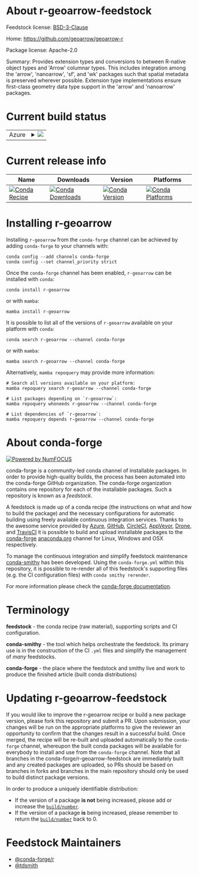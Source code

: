 About r-geoarrow-feedstock
==========================

Feedstock license: [BSD-3-Clause](https://github.com/conda-forge/r-geoarrow-feedstock/blob/main/LICENSE.txt)

Home: https://github.com/geoarrow/geoarrow-r

Package license: Apache-2.0

Summary: Provides extension types and conversions to between R-native object types and 'Arrow' columnar types. This includes integration among the 'arrow', 'nanoarrow', 'sf', and 'wk' packages such that spatial metadata is preserved wherever possible. Extension type implementations ensure first-class geometry data type support in the 'arrow' and 'nanoarrow' packages.

Current build status
====================


<table>
    
  <tr>
    <td>Azure</td>
    <td>
      <details>
        <summary>
          <a href="https://dev.azure.com/conda-forge/feedstock-builds/_build/latest?definitionId=24713&branchName=main">
            <img src="https://dev.azure.com/conda-forge/feedstock-builds/_apis/build/status/r-geoarrow-feedstock?branchName=main">
          </a>
        </summary>
        <table>
          <thead><tr><th>Variant</th><th>Status</th></tr></thead>
          <tbody><tr>
              <td>linux_64_r_base4.3</td>
              <td>
                <a href="https://dev.azure.com/conda-forge/feedstock-builds/_build/latest?definitionId=24713&branchName=main">
                  <img src="https://dev.azure.com/conda-forge/feedstock-builds/_apis/build/status/r-geoarrow-feedstock?branchName=main&jobName=linux&configuration=linux%20linux_64_r_base4.3" alt="variant">
                </a>
              </td>
            </tr><tr>
              <td>linux_64_r_base4.4</td>
              <td>
                <a href="https://dev.azure.com/conda-forge/feedstock-builds/_build/latest?definitionId=24713&branchName=main">
                  <img src="https://dev.azure.com/conda-forge/feedstock-builds/_apis/build/status/r-geoarrow-feedstock?branchName=main&jobName=linux&configuration=linux%20linux_64_r_base4.4" alt="variant">
                </a>
              </td>
            </tr><tr>
              <td>osx_64_r_base4.3</td>
              <td>
                <a href="https://dev.azure.com/conda-forge/feedstock-builds/_build/latest?definitionId=24713&branchName=main">
                  <img src="https://dev.azure.com/conda-forge/feedstock-builds/_apis/build/status/r-geoarrow-feedstock?branchName=main&jobName=osx&configuration=osx%20osx_64_r_base4.3" alt="variant">
                </a>
              </td>
            </tr><tr>
              <td>osx_64_r_base4.4</td>
              <td>
                <a href="https://dev.azure.com/conda-forge/feedstock-builds/_build/latest?definitionId=24713&branchName=main">
                  <img src="https://dev.azure.com/conda-forge/feedstock-builds/_apis/build/status/r-geoarrow-feedstock?branchName=main&jobName=osx&configuration=osx%20osx_64_r_base4.4" alt="variant">
                </a>
              </td>
            </tr><tr>
              <td>win_64_r_base4.3</td>
              <td>
                <a href="https://dev.azure.com/conda-forge/feedstock-builds/_build/latest?definitionId=24713&branchName=main">
                  <img src="https://dev.azure.com/conda-forge/feedstock-builds/_apis/build/status/r-geoarrow-feedstock?branchName=main&jobName=win&configuration=win%20win_64_r_base4.3" alt="variant">
                </a>
              </td>
            </tr><tr>
              <td>win_64_r_base4.4</td>
              <td>
                <a href="https://dev.azure.com/conda-forge/feedstock-builds/_build/latest?definitionId=24713&branchName=main">
                  <img src="https://dev.azure.com/conda-forge/feedstock-builds/_apis/build/status/r-geoarrow-feedstock?branchName=main&jobName=win&configuration=win%20win_64_r_base4.4" alt="variant">
                </a>
              </td>
            </tr>
          </tbody>
        </table>
      </details>
    </td>
  </tr>
</table>

Current release info
====================

| Name | Downloads | Version | Platforms |
| --- | --- | --- | --- |
| [![Conda Recipe](https://img.shields.io/badge/recipe-r--geoarrow-green.svg)](https://anaconda.org/conda-forge/r-geoarrow) | [![Conda Downloads](https://img.shields.io/conda/dn/conda-forge/r-geoarrow.svg)](https://anaconda.org/conda-forge/r-geoarrow) | [![Conda Version](https://img.shields.io/conda/vn/conda-forge/r-geoarrow.svg)](https://anaconda.org/conda-forge/r-geoarrow) | [![Conda Platforms](https://img.shields.io/conda/pn/conda-forge/r-geoarrow.svg)](https://anaconda.org/conda-forge/r-geoarrow) |

Installing r-geoarrow
=====================

Installing `r-geoarrow` from the `conda-forge` channel can be achieved by adding `conda-forge` to your channels with:

```
conda config --add channels conda-forge
conda config --set channel_priority strict
```

Once the `conda-forge` channel has been enabled, `r-geoarrow` can be installed with `conda`:

```
conda install r-geoarrow
```

or with `mamba`:

```
mamba install r-geoarrow
```

It is possible to list all of the versions of `r-geoarrow` available on your platform with `conda`:

```
conda search r-geoarrow --channel conda-forge
```

or with `mamba`:

```
mamba search r-geoarrow --channel conda-forge
```

Alternatively, `mamba repoquery` may provide more information:

```
# Search all versions available on your platform:
mamba repoquery search r-geoarrow --channel conda-forge

# List packages depending on `r-geoarrow`:
mamba repoquery whoneeds r-geoarrow --channel conda-forge

# List dependencies of `r-geoarrow`:
mamba repoquery depends r-geoarrow --channel conda-forge
```


About conda-forge
=================

[![Powered by
NumFOCUS](https://img.shields.io/badge/powered%20by-NumFOCUS-orange.svg?style=flat&colorA=E1523D&colorB=007D8A)](https://numfocus.org)

conda-forge is a community-led conda channel of installable packages.
In order to provide high-quality builds, the process has been automated into the
conda-forge GitHub organization. The conda-forge organization contains one repository
for each of the installable packages. Such a repository is known as a *feedstock*.

A feedstock is made up of a conda recipe (the instructions on what and how to build
the package) and the necessary configurations for automatic building using freely
available continuous integration services. Thanks to the awesome service provided by
[Azure](https://azure.microsoft.com/en-us/services/devops/), [GitHub](https://github.com/),
[CircleCI](https://circleci.com/), [AppVeyor](https://www.appveyor.com/),
[Drone](https://cloud.drone.io/welcome), and [TravisCI](https://travis-ci.com/)
it is possible to build and upload installable packages to the
[conda-forge](https://anaconda.org/conda-forge) [anaconda.org](https://anaconda.org/)
channel for Linux, Windows and OSX respectively.

To manage the continuous integration and simplify feedstock maintenance
[conda-smithy](https://github.com/conda-forge/conda-smithy) has been developed.
Using the ``conda-forge.yml`` within this repository, it is possible to re-render all of
this feedstock's supporting files (e.g. the CI configuration files) with ``conda smithy rerender``.

For more information please check the [conda-forge documentation](https://conda-forge.org/docs/).

Terminology
===========

**feedstock** - the conda recipe (raw material), supporting scripts and CI configuration.

**conda-smithy** - the tool which helps orchestrate the feedstock.
                   Its primary use is in the construction of the CI ``.yml`` files
                   and simplify the management of *many* feedstocks.

**conda-forge** - the place where the feedstock and smithy live and work to
                  produce the finished article (built conda distributions)


Updating r-geoarrow-feedstock
=============================

If you would like to improve the r-geoarrow recipe or build a new
package version, please fork this repository and submit a PR. Upon submission,
your changes will be run on the appropriate platforms to give the reviewer an
opportunity to confirm that the changes result in a successful build. Once
merged, the recipe will be re-built and uploaded automatically to the
`conda-forge` channel, whereupon the built conda packages will be available for
everybody to install and use from the `conda-forge` channel.
Note that all branches in the conda-forge/r-geoarrow-feedstock are
immediately built and any created packages are uploaded, so PRs should be based
on branches in forks and branches in the main repository should only be used to
build distinct package versions.

In order to produce a uniquely identifiable distribution:
 * If the version of a package **is not** being increased, please add or increase
   the [``build/number``](https://docs.conda.io/projects/conda-build/en/latest/resources/define-metadata.html#build-number-and-string).
 * If the version of a package **is** being increased, please remember to return
   the [``build/number``](https://docs.conda.io/projects/conda-build/en/latest/resources/define-metadata.html#build-number-and-string)
   back to 0.

Feedstock Maintainers
=====================

* [@conda-forge/r](https://github.com/orgs/conda-forge/teams/r/)
* [@tdsmith](https://github.com/tdsmith/)

